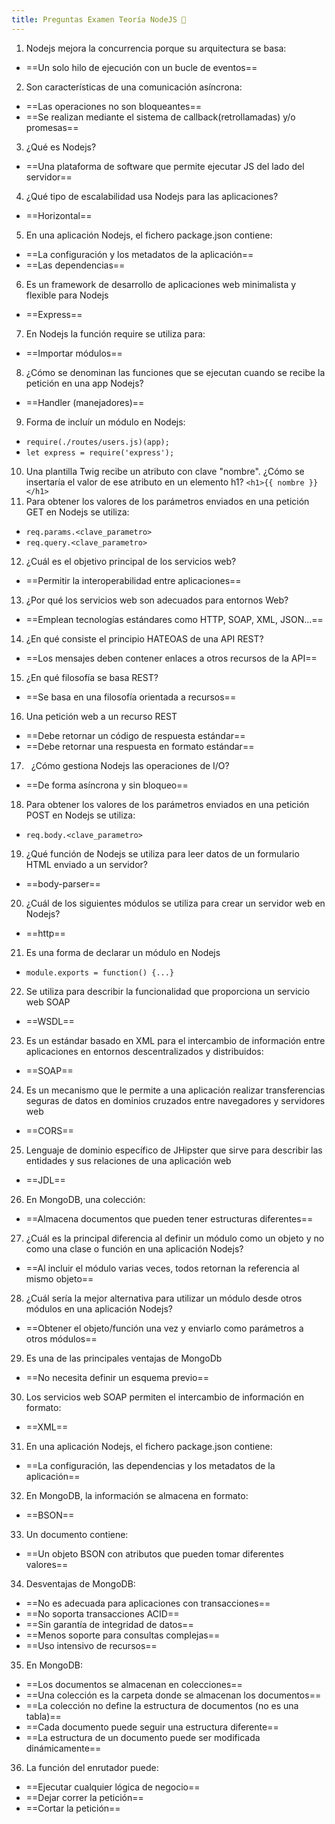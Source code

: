 ```yaml
---
title: Preguntas Examen Teoría NodeJS 🚁
---
```

1. Nodejs mejora la concurrencia porque su arquitectura se basa:
- ==Un solo hilo de ejecución con un bucle de eventos==
2. Son características de una comunicación asíncrona:
- ==Las operaciones no son bloqueantes==
- ==Se realizan mediante el sistema de callback(retrollamadas) y/o promesas==
3. ¿Qué es Nodejs?
- ==Una plataforma de software que permite ejecutar JS del lado del servidor==
4. ¿Qué tipo de escalabilidad usa Nodejs para las aplicaciones?
- ==Horizontal==
5. En una aplicación Nodejs, el fichero package.json contiene:
- ==La configuración y los metadatos de la aplicación==
- ==Las dependencias==
6. Es un framework de desarrollo de aplicaciones web minimalista y flexible para Nodejs
- ==Express==
7. En Nodejs la función require se utiliza para:
- ==Importar módulos==
8. ¿Cómo se denominan las funciones que se ejecutan cuando se recibe la petición en una app Nodejs?
- ==Handler (manejadores)==
9. Forma de incluír un módulo en Nodejs:
- `require(./routes/users.js)(app);`
- `let express = require('express');`
10. Una plantilla Twig recibe un atributo con clave "nombre". ¿Cómo se insertaría el valor de ese atributo en un elemento h1?
`<h1>{{ nombre }}</h1>`
11. Para obtener los valores de los parámetros enviados en una petición GET en Nodejs se utiliza:
- `req.params.<clave_parametro>`
- `req.query.<clave_parametro>`
12. ¿Cuál es el objetivo principal de los servicios web?
- ==Permitir la interoperabilidad entre aplicaciones==
13. ¿Por qué los servicios web son adecuados para entornos Web?
- ==Emplean tecnologías estándares como HTTP, SOAP, XML, JSON...==
14. ¿En qué consiste el principio HATEOAS de una API REST?
- ==Los mensajes deben contener enlaces a otros recursos de la API==
15. ¿En qué filosofía se basa REST?
- ==Se basa en una filosofía orientada a recursos==
16. Una petición web a un recurso REST
- ==Debe retornar un código de respuesta estándar==
- ==Debe retornar una respuesta en formato estándar==
17. &nbsp; ¿Cómo gestiona Nodejs las operaciones de I/O?
- ==De forma asíncrona y sin bloqueo==
18. Para obtener los valores de los parámetros enviados en una petición POST en Nodejs se utiliza:
- `req.body.<clave_parametro>`
19. ¿Qué función de Nodejs se utiliza para leer datos de un formulario HTML enviado a un servidor?
- ==body-parser==
20. ¿Cuál de los siguientes módulos se utiliza para crear un servidor web en Nodejs?
- ==http==
21. Es una forma de declarar un módulo en Nodejs
- `module.exports = function() {...}`
22. Se utiliza para describir la funcionalidad que proporciona un servicio web SOAP
- ==WSDL==
23. Es un estándar basado en XML para el intercambio de información entre aplicaciones en entornos descentralizados y distribuidos:
- ==SOAP==
24. Es un mecanismo que le permite a una aplicación realizar transferencias seguras de datos en dominios cruzados entre navegadores y servidores web
- ==CORS==
25. Lenguaje de dominio específico de JHipster que sirve para describir las entidades y sus relaciones de una aplicación web
- ==JDL==
26. En MongoDB, una colección:
- ==Almacena documentos que pueden tener estructuras diferentes==
27. ¿Cuál es la principal diferencia al definir un módulo como un objeto y no como una clase o función en una aplicación Nodejs?
- ==Al incluir el módulo varias veces, todos retornan la referencia al mismo objeto==
28. ¿Cuál sería la mejor alternativa para utilizar un módulo desde otros módulos en una aplicación Nodejs?
- ==Obtener el objeto/función una vez y enviarlo como parámetros a otros módulos==
29. Es una de las principales ventajas de MongoDb
- ==No necesita definir un esquema previo==
30. Los servicios web SOAP permiten el intercambio de información en formato:
- ==XML==
31. En una aplicación Nodejs, el fichero package.json contiene:
- ==La configuración, las dependencias y los metadatos de la aplicación==
32. En MongoDB, la información se almacena en formato:
- ==BSON==
33. Un documento contiene:
- ==Un objeto BSON con atributos que pueden tomar diferentes valores==
34. Desventajas de MongoDB:
- ==No es adecuada para aplicaciones con transacciones==
- ==No soporta transacciones ACID==
- ==Sin garantía de integridad de datos==
- ==Menos soporte para consultas complejas==
- ==Uso intensivo de recursos==
35. En MongoDB:
- ==Los documentos se almacenan en colecciones==
- ==Una colección es la carpeta donde se almacenan los documentos==
- ==La colección no define la estructura de documentos (no es una tabla)==
- ==Cada documento puede seguir una estructura diferente==
- ==La estructura de un documento puede ser modificada dinámicamente==
36. La función del enrutador puede:
- ==Ejecutar cualquier lógica de negocio==
- ==Dejar correr la petición==
- ==Cortar la petición==

